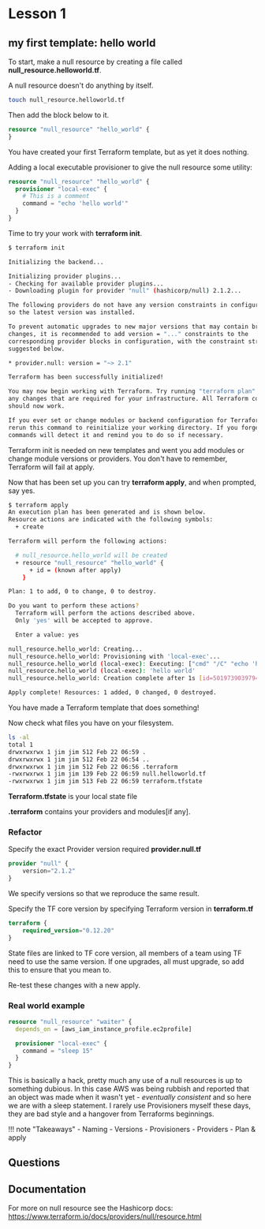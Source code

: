 # Lesson 1

## my first template: hello world

To start, make a null resource by creating a file called **null_resource.helloworld.tf**.

A null resource doesn't do anything by itself.

```bash
touch null_resource.helloworld.tf
```

Then add the block below to it.

```terraform
resource "null_resource" "hello_world" {
}
```

You have created your first Terraform template, but as yet it does nothing.

Adding a local executable provisioner to give the null resource some utility:

```terraform
resource "null_resource" "hello_world" {
  provisioner "local-exec" {
    # This is a comment
    command = "echo 'hello world'"
  }
}
```

Time to try your work with **terraform init**.

```bash
$ terraform init

Initializing the backend...

Initializing provider plugins...
- Checking for available provider plugins...
- Downloading plugin for provider "null" (hashicorp/null) 2.1.2...

The following providers do not have any version constraints in configuration,
so the latest version was installed.

To prevent automatic upgrades to new major versions that may contain breaking
changes, it is recommended to add version = "..." constraints to the
corresponding provider blocks in configuration, with the constraint strings
suggested below.

* provider.null: version = "~> 2.1"

Terraform has been successfully initialized!

You may now begin working with Terraform. Try running "terraform plan" to see
any changes that are required for your infrastructure. All Terraform commands
should now work.

If you ever set or change modules or backend configuration for Terraform,
rerun this command to reinitialize your working directory. If you forget, other
commands will detect it and remind you to do so if necessary.
```

Terraform init is needed on new templates and went you add modules or change module versions or providers.
You don't have to remember, Terraform will fail at apply.

Now that has been set up you can try **terraform apply**, and when prompted, say yes.

```bash
$ terraform apply
An execution plan has been generated and is shown below.
Resource actions are indicated with the following symbols:
  + create

Terraform will perform the following actions:

  # null_resource.hello_world will be created
  + resource "null_resource" "hello_world" {
      + id = (known after apply)
    }

Plan: 1 to add, 0 to change, 0 to destroy.

Do you want to perform these actions?
  Terraform will perform the actions described above.
  Only 'yes' will be accepted to approve.

  Enter a value: yes

null_resource.hello_world: Creating...
null_resource.hello_world: Provisioning with 'local-exec'...
null_resource.hello_world (local-exec): Executing: ["cmd" "/C" "echo 'hello world'"]
null_resource.hello_world (local-exec): 'hello world'
null_resource.hello_world: Creation complete after 1s [id=5019739039794330655]

Apply complete! Resources: 1 added, 0 changed, 0 destroyed.
```

You have made a Terraform template that does something!

Now check what files you have on your filesystem.

```bash
ls -al
total 1
drwxrwxrwx 1 jim jim 512 Feb 22 06:59 .
drwxrwxrwx 1 jim jim 512 Feb 22 06:54 ..
drwxrwxrwx 1 jim jim 512 Feb 22 06:56 .terraform
-rwxrwxrwx 1 jim jim 139 Feb 22 06:59 null.helloworld.tf
-rwxrwxrwx 1 jim jim 513 Feb 22 06:59 terraform.tfstate
```

**Terraform.tfstate** is your local state file

**.terraform** contains your providers and modules[if any].

### Refactor
  
Specify the exact Provider version required **provider.null.tf**

```terraform
provider "null" {
    version="2.1.2"
}
```

We specify versions so that we reproduce the same result.

Specify the TF core version by specifying Terraform version in **terraform.tf**

```terraform
terraform {
    required_version="0.12.20"
}
```

State files are linked to TF core version, all members of a team using TF need to use the same version. If one upgrades, all must upgrade, so add this to ensure that you mean to.

Re-test these changes with a new apply.

### Real world example

```terraform
resource "null_resource" "waiter" {
  depends_on = [aws_iam_instance_profile.ec2profile]

  provisioner "local-exec" {
    command = "sleep 15"
  }
}
```

This is basically a hack, pretty much any use of a null resources is up to something dubious. In this case AWS was being rubbish and reported that an object was made when it wasn't yet - *eventually consistent* and so here we are with a sleep statement.
I rarely use Provisioners myself these days, they are bad style and a hangover from Terraforms beginnings.

!!! note "Takeaways"
    - Naming
    - Versions
    - Provisioners
    - Providers
    - Plan & apply

## Questions

## Documentation

For more on null resource see the Hashicorp docs:
<https://www.terraform.io/docs/providers/null/resource.html>